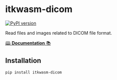 # itkwasm-dicom

[![PyPI version](https://badge.fury.io/py/itkwasm-dicom.svg)](https://badge.fury.io/py/itkwasm-dicom)

Read files and images related to DICOM file format.

[🕮 **Documentation** 📚](https://itk-wasm-dicom-python-docs.on.fleek.co/)


## Installation

```sh
pip install itkwasm-dicom
```
